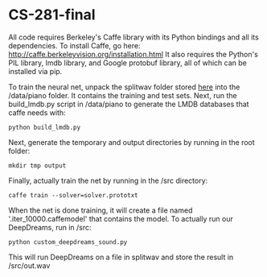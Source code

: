 # CS-281-final

All code requires Berkeley's Caffe library with its Python bindings and all its dependencies.  To install Caffe, go here:  http://caffe.berkeleyvision.org/installation.html  It also requires the Python's PIL library, lmdb library, and Google protobuf library, all of which can be installed via pip.

To train the neural net, unpack the splitwav folder stored [here](https://www.dropbox.com/s/ih10cgozy9pb15b/splitwavsmall.zip?dl=0) into the /data/piano folder.  It contains the training and test sets.  Next, run the build_lmdb.py script in /data/piano to generate the LMDB databases that caffe needs with:

    python build_lmdb.py
    
Next, generate the temporary and output directories by running in the root folder:

    mkdir tmp output
    
Finally, actually train the net by running in the /src directory:
  
    caffe train --solver=solver.prototxt
    
When the net is done training, it will create a file named '.iter_10000.caffemodel' that contains the model.  To actually run our DeepDreams, run in /src:

    python custom_deepdreams_sound.py
    
This will run DeepDreams on a file in splitwav and store the result in /src/out.wav

